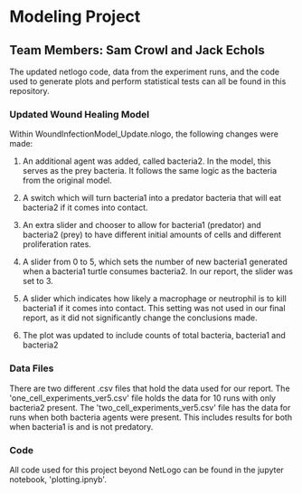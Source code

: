# Modeling Project

## Team Members: Sam Crowl and Jack Echols

The updated netlogo code, data from the experiment runs, and the code used to generate
plots and perform statistical tests can all be found in this repository.

### Updated Wound Healing Model

Within WoundInfectionModel_Update.nlogo, the following changes were made:

1. An additional agent was added, called bacteria2. In the model, this serves as the
prey bacteria. It follows the same logic as the bacteria from the original model. 

2. A switch which will turn bacteria1 into a predator bacteria that will eat bacteria2
if it comes into contact. 

3. An extra slider and chooser to allow for bacteria1 (predator) and bacteria2 (prey) to
have different initial amounts of cells and different proliferation rates.

4. A slider from 0 to 5, which sets the number of new bacteria1 generated when a bacteria1
turtle consumes bacteria2. In our report, the slider was set to 3.

5. A slider which indicates how likely a macrophage or neutrophil is to kill bacteria1
if it comes into contact. This setting was not used in our final report, as it did not
significantly change the conclusions made.

6. The plot was updated to include counts of total bacteria, bacteria1 and bacteria2

### Data Files

There are two different .csv files that hold the data used for our report. The 'one_cell_experiments_ver5.csv' file 
holds the data for 10 runs with only bacteria2 present. The 'two_cell_experiments_ver5.csv' file has the data for runs when 
both bacteria agents were present. This includes results for both when bacteria1 is 
and is not predatory.

### Code

All code used for this project beyond NetLogo can be found in the jupyter notebook,
'plotting.ipnyb'.